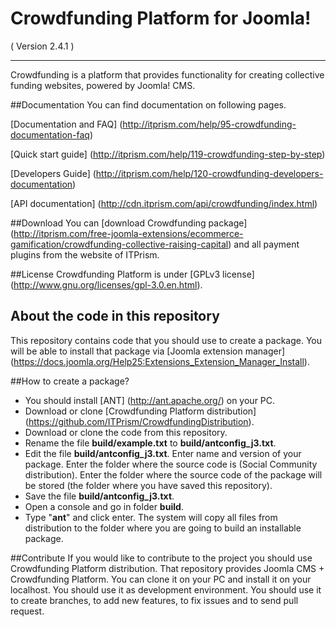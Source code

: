 Crowdfunding Platform for Joomla!
==========================
( Version 2.4.1 )
- - -

Crowdfunding is a platform that provides functionality for creating collective funding websites, powered by Joomla! CMS.

##Documentation
You can find documentation on following pages.

[Documentation and FAQ] (http://itprism.com/help/95-crowdfunding-documentation-faq)

[Quick start guide] (http://itprism.com/help/119-crowdfunding-step-by-step)

[Developers Guide] (http://itprism.com/help/120-crowdfunding-developers-documentation)

[API documentation] (http://cdn.itprism.com/api/crowdfunding/index.html)

##Download
You can [download Crowdfunding package] (http://itprism.com/free-joomla-extensions/ecommerce-gamification/crowdfunding-collective-raising-capital) and all payment plugins from the website of ITPrism.

##License
Crowdfunding Platform is under [GPLv3 license] (http://www.gnu.org/licenses/gpl-3.0.en.html).

## About the code in this repository
This repository contains code that you should use to create a package. You will be able to install that package via [Joomla extension manager] (https://docs.joomla.org/Help25:Extensions_Extension_Manager_Install).

##How to create a package?
* You should install [ANT] (http://ant.apache.org/) on your PC.
* Download or clone [Crowdfunding Platform distribution] (https://github.com/ITPrism/CrowdfundingDistribution).
* Download or clone the code from this repository.
* Rename the file __build/example.txt__ to __build/antconfig_j3.txt__.
* Edit the file __build/antconfig_j3.txt__. Enter name and version of your package. Enter the folder where the source code is (Social Community distribution). Enter the folder where the source code of the package will be stored (the folder where you have saved this repository).
* Save the file __build/antconfig_j3.txt__.
* Open a console and go in folder __build__.
* Type "__ant__" and click enter. The system will copy all files from distribution to the folder where you are going to build an installable package.

##Contribute
If you would like to contribute to the project you should use Crowdfunding Platform distribution. That repository provides Joomla CMS + Crowdfunding Platform.
You can clone it on your PC and install it on your localhost. You should use it as development environment. You should use it to create branches, to add new features, to fix issues and to send pull request.
